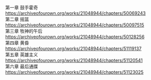 第一章 鼓手霍奇 https://archiveofourown.org/works/21048944/chapters/50069243                                                         
第二章 摇篮 https://archiveofourown.org/works/21048944/chapters/50097515                                                        
第三章 牧神的午后 https://archiveofourown.org/works/21048944/chapters/50128256                                                            
第四章 黄昏 https://archiveofourown.org/works/21048944/chapters/51119137                                                               
第五章 英雄主义 https://archiveofourown.org/works/21048944/chapters/51120541                                                         
第六章 最后通牒 https://archiveofourown.org/works/21048944/chapters/51123025
